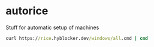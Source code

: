 # autorice
Stuff for automatic setup of machines

```cmd
curl https://rice.hyblocker.dev/windows/all.cmd | cmd
```

